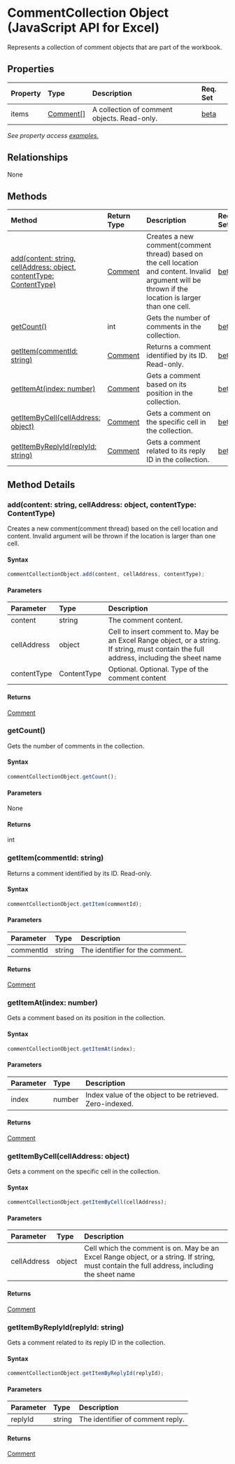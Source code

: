# CommentCollection Object (JavaScript API for Excel)

Represents a collection of comment objects that are part of the workbook.

## Properties

| Property	   | Type	|Description| Req. Set|
|:---------------|:--------|:----------|:----|
|items|[Comment[]](comment.md)|A collection of comment objects. Read-only.|[beta](../requirement-sets/excel-api-requirement-sets.md)|

_See property access [examples.](#property-access-examples)_

## Relationships
None


## Methods

| Method		   | Return Type	|Description| Req. Set|
|:---------------|:--------|:----------|:----|
|[add(content: string, cellAddress: object, contentType: ContentType)](#addcontent-string-celladdress-object-contenttype-contenttype)|[Comment](comment.md)|Creates a new comment(comment thread) based on the cell location and content. Invalid argument will be thrown if the location is larger than one cell.|[beta](../requirement-sets/excel-api-requirement-sets.md)|
|[getCount()](#getcount)|int|Gets the number of comments in the collection.|[beta](../requirement-sets/excel-api-requirement-sets.md)|
|[getItem(commentId: string)](#getitemcommentid-string)|[Comment](comment.md)|Returns a comment identified by its ID. Read-only.|[beta](../requirement-sets/excel-api-requirement-sets.md)|
|[getItemAt(index: number)](#getitematindex-number)|[Comment](comment.md)|Gets a comment based on its position in the collection.|[beta](../requirement-sets/excel-api-requirement-sets.md)|
|[getItemByCell(cellAddress: object)](#getitembycellcelladdress-object)|[Comment](comment.md)|Gets a comment on the specific cell in the collection.|[beta](../requirement-sets/excel-api-requirement-sets.md)|
|[getItemByReplyId(replyId: string)](#getitembyreplyidreplyid-string)|[Comment](comment.md)|Gets a comment related to its reply ID in the collection.|[beta](../requirement-sets/excel-api-requirement-sets.md)|

## Method Details


### add(content: string, cellAddress: object, contentType: ContentType)
Creates a new comment(comment thread) based on the cell location and content. Invalid argument will be thrown if the location is larger than one cell.

#### Syntax
```js
commentCollectionObject.add(content, cellAddress, contentType);
```

#### Parameters
| Parameter	   | Type	|Description|
|:---------------|:--------|:----------|
|content|string|The comment content.|
|cellAddress|object|Cell to insert comment to. May be an Excel Range object, or a string. If string, must contain the full address, including the sheet name|
|contentType|ContentType|Optional. Optional. Type of the comment content|

#### Returns
[Comment](comment.md)

### getCount()
Gets the number of comments in the collection.

#### Syntax
```js
commentCollectionObject.getCount();
```

#### Parameters
None

#### Returns
int

### getItem(commentId: string)
Returns a comment identified by its ID. Read-only.

#### Syntax
```js
commentCollectionObject.getItem(commentId);
```

#### Parameters
| Parameter	   | Type	|Description|
|:---------------|:--------|:----------|
|commentId|string|The identifier for the comment.|

#### Returns
[Comment](comment.md)

### getItemAt(index: number)
Gets a comment based on its position in the collection.

#### Syntax
```js
commentCollectionObject.getItemAt(index);
```

#### Parameters
| Parameter	   | Type	|Description|
|:---------------|:--------|:----------|
|index|number|Index value of the object to be retrieved. Zero-indexed.|

#### Returns
[Comment](comment.md)

### getItemByCell(cellAddress: object)
Gets a comment on the specific cell in the collection.

#### Syntax
```js
commentCollectionObject.getItemByCell(cellAddress);
```

#### Parameters
| Parameter	   | Type	|Description|
|:---------------|:--------|:----------|
|cellAddress|object|Cell which the comment is on. May be an Excel Range object, or a string. If string, must contain the full address, including the sheet name|

#### Returns
[Comment](comment.md)

### getItemByReplyId(replyId: string)
Gets a comment related to its reply ID in the collection.

#### Syntax
```js
commentCollectionObject.getItemByReplyId(replyId);
```

#### Parameters
| Parameter	   | Type	|Description|
|:---------------|:--------|:----------|
|replyId|string|The identifier of comment reply.|

#### Returns
[Comment](comment.md)
